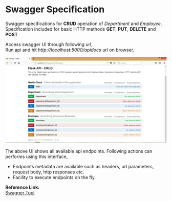 # Swagger Specification

Swagger specifications for **CRUD** operation of *Department* and *Employee*.
Specification included for basic HTTP methods **GET**, **PUT**, **DELETE** and **POST**

Access swagger UI through following url,<br/>
Run api and hit *http://localhost:5000/apidocs* url on browser.

![Swagger UI](../images/swagger_ui.png)

The above UI shows all available api endpoints. Following actions can performs using this interface,
  * Endpoints metadata are available such as headers, url parameters, request body, http responses etc.
  * Facility to execute endpoints on the fly.

**Reference Link:**<br/>
[Swagger Tool](https://swagger.io/)
